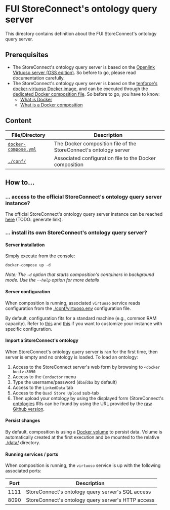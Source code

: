# FUI StoreConnect's ontology query server

This directory contains definition about the FUI StoreConnect's ontology query server.

## Prerequisites

- The StoreConnect's ontology query server is based on the [Openlink Virtuoso server (OSS edition)](http://vos.openlinksw.com/owiki/wiki/VOS/). So before to go, please read documentation carefully.
- The StoreConnect's ontology query server is based on the [tenforce's docker-virtuoso Docker image](https://github.com/tenforce/docker-virtuoso), and can be executed through the [dedicated Docker composition file](./docker-compose.yml). So before to go, you have to know:
    - [What is Docker](https://docs.docker.com/)
    - [What is a Docker composition](https://docs.docker.com/compose/overview/)

## Content

File/Directory                                  | Description
----------------------------------------------- | -----------
[`docker-compose.yml`](./docker-compose.yml)    | The Docker composition file of the StoreConnect's ontology server
[`./conf/`](./conf)                             | Associated configuration file to the Docker composition

## How to...

### ... access to the official StoreConnect's ontology query server instance?

The official StoreConnect's ontology query server instance can be reached [here](???) (TODO: generate link).

### ... install its own StoreConnect's ontology query server?

#### Server installation

Simply execute from the console:

    docker-compose up -d

_Note: The `-d` option that starts composition's containers in background mode. Use the `--help` option for more details_

#### Server configuration

When composition is running, associated `virtuoso` service reads configuration from the [./conf/virtuoso.env](./conf/virtuoso.env) configuration file.

By default, configuration fits for a standard machine (e.g., common RAM capacity). Refer to [this](https://github.com/tenforce/docker-virtuoso#ini-configuration) and [this](http://docs.openlinksw.com/virtuoso/dbadm/#virtini) if you want to customize your instance with specific configuration.

#### Import a StoreConnect's ontology

When StoreConnect's ontology query server is ran for the first time, then server is empty and no ontology is loaded. To load an ontology:

1. Access to the StoreConnect server's web form by browsing to `<docker host>:8090`
2. Access to the `Conductor` menu 
3. Type the username/password (`dba`/`dba` by default)
4. Access to the `LinkedData` tab
5. Access to the `Quad Store Upload` sub-tab
6. Then upload your ontology by using the displayed form (StoreConnect's [ontologies](../../ontologies/) IRIs can be found by using the URL provided by the [raw Github version](https://stackoverflow.com/questions/4604663/download-single-files-from-github). 

#### Persist changes

By default, composition is using a [Docker volume](https://docs.docker.com/engine/admin/volumes/volumes/) to persist data. Volume is automatically created at the first execution and be mounted to the relative [./data/](./data) directory. 

#### Running services / ports

When composition is running, the `virtuoso` service is up with the following associated ports:

Port    | Description
------- | --------------------------------------------------
1111    | StoreConnect's ontology query server's SQL access
8090    | StoreConnect's ontology query server's HTTP access
